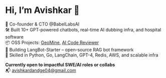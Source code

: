 # Hi, I’m Avishkar 👋

🚀 Co-founder & CTO @BabelLabsAI  
🛠️ Built 10+ GPT-powered chatbots, real-time AI dubbing infra, and hospital software  
📦 OSS Projects: [GeoMine](https://github.com/ashkaaar/GeoMine-NER-Geolocation), [AI Code Reviewer](https://github.com/ashkaaar/AI-code-review)  
🔁 Building LangBot-Starter – open-source RAG bot framework  
🎯 Skilled in Python, Go, LangChain, GPT-4, Redis, AWS, and scalable infra

**Currently open to impactful SWE/AI roles or collabs**  
📬 avishkardandge04@gmail.com
